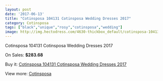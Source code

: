 ```yaml
---
layout: post
date: '2017-06-13'
title: "Cotinsposa 104131 Cotinsposa Wedding Dresses 2017"
category: Cotinsposa
tags: ["black","unique","rosy","cotinsposa","wedding"]
image: http://img.hectodress.com/4630-thickbox_default/cotinsposa-104131-cotinsposa-wedding-dresses-2013.jpg
---
```

Cotinsposa 104131 Cotinsposa Wedding Dresses 2017

On Sales: **$283.68**
<a href="https://www.hectodress.com/cotinsposa/2345-cotinsposa-104131-cotinsposa-wedding-dresses-2013.html"><amp-img layout="responsive" width="600" height="600" src="//img.hectodress.com/4630-thickbox_default/cotinsposa-104131-cotinsposa-wedding-dresses-2013.jpg" alt="Cotinsposa 104131 Cotinsposa Wedding Dresses 2017 0" /></a>
<a href="https://www.hectodress.com/cotinsposa/2345-cotinsposa-104131-cotinsposa-wedding-dresses-2013.html"><amp-img layout="responsive" width="600" height="600" src="//img.hectodress.com/4631-thickbox_default/cotinsposa-104131-cotinsposa-wedding-dresses-2013.jpg" alt="Cotinsposa 104131 Cotinsposa Wedding Dresses 2017 1" /></a>

Buy it: [Cotinsposa 104131 Cotinsposa Wedding Dresses 2017](https://www.hectodress.com/cotinsposa/2345-cotinsposa-104131-cotinsposa-wedding-dresses-2013.html "Cotinsposa 104131 Cotinsposa Wedding Dresses 2017")

View more: [Cotinsposa](https://www.hectodress.com/39-cotinsposa "Cotinsposa")